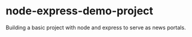 # node-express-demo-project

Building a basic project with node and express to serve as news portals.

